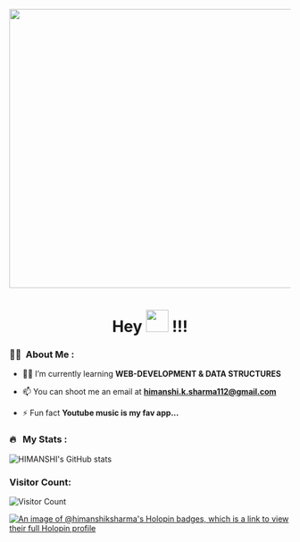 <p align="center"><img src="https://user-images.githubusercontent.com/76609761/145662148-5eb9cedd-8b9b-442f-bb9a-9359674fafc4.gif" width="800" height="500" /></p>

<h1 align="center">Hey <img src="https://media.giphy.com/media/hvRJCLFzcasrR4ia7z/giphy.gif" width="40"> !!!</h1>

  ### :woman_technologist: &nbsp;About Me :

- 👨‍💻 I’m currently learning **WEB-DEVELOPMENT & DATA STRUCTURES**

- 📫 You can shoot me an email at **himanshi.k.sharma112@gmail.com**

- ⚡ Fun fact **Youtube music is my fav app...**

 
 

### 🔥 &nbsp; My Stats :

![HIMANSHI's GitHub stats](https://github-readme-stats.vercel.app/api?username=HIMANSHIKSHARMA&show_icons=true&bg_color=00000000)


#### <h3> Visitor Count: </h3>
![Visitor Count](https://profile-counter.glitch.me/HIMANSHIKSHARMA/count.svg)

[![An image of @himanshiksharma's Holopin badges, which is a link to view their full Holopin profile](https://holopin.me/himanshiksharma)](https://holopin.io/@himanshiksharma)